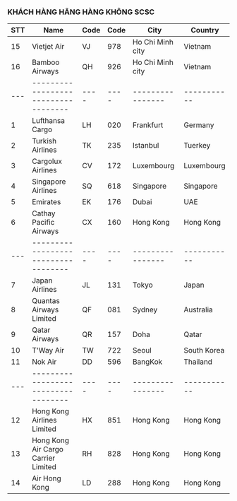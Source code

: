 ### KHÁCH HÀNG HÃNG HÀNG KHÔNG SCSC

| STT | Name                                | Code | Code | City             | Country     |
| --- | ----------------------------------- | ---- | ---- | ---------------- | ----------- |
| 15  | Vietjet Air                         | VJ   | 978  | Ho Chi Minh city | Vietnam     |
| 16  | Bamboo Airways                      | QH   | 926  | Ho Chi Minh city | Vietnam     |
| --- | ----------------------------------- | ---- | ---- | ---------------- | ----------- |
| 1   | Lufthansa Cargo                     | LH   | 020  | Frankfurt        | Germany     |
| 2   | Turkish Airlines                    | TK   | 235  | Istanbul         | Tuerkey     |
| 3   | Cargolux Airlines                   | CV   | 172  | Luxembourg       | Luxembourg  |
| 4   | Singapore Airlines                  | SQ   | 618  | Singapore        | Singapore   |
| 5   | Emirates                            | EK   | 176  | Dubai            | UAE         |
| 6   | Cathay Pacific Airways              | CX   | 160  | Hong Kong        | Hong Kong   |
| --- | ----------------------------------- | ---- | ---- | ---------------- | ----------- |
| 7   | Japan Airlines                      | JL   | 131  | Tokyo            | Japan       |
| 8   | Quantas Airways Limited             | QF   | 081  | Sydney           | Australia   |
| 9   | Qatar Airways                       | QR   | 157  | Doha             | Qatar       |
| 10  | T'Way Air                           | TW   | 722  | Seoul            | South Korea |
| 11  | Nok Air                             | DD   | 596  | BangKok          | Thailand    |
| --- | ----------------------------------- | ---- | ---- | ---------------- | ----------- |
| 12  | Hong Kong Airlines Limited          | HX   | 851  | Hong Kong        | Hong Kong   |
| 13  | Hong Kong Air Cargo Carrier Limited | RH   | 828  | Hong Kong        | Hong Kong   |
| 14  | Air Hong Kong                       | LD   | 288  | Hong Kong        | Hong Kong   |
